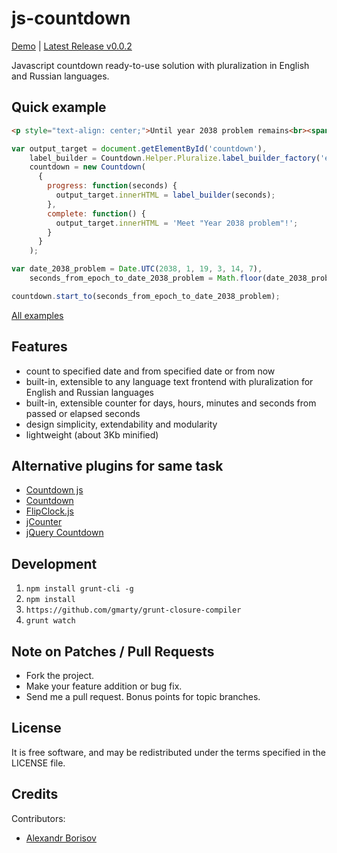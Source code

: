 js-countdown
============

[Demo](http://aishek.github.io/js-countdown/) | [Latest Release v0.0.2](https://github.com/aishek/js-countdown/releases/tag/v0.0.2)

Javascript countdown ready-to-use solution with pluralization in English and Russian languages.

## Quick example
```html
<p style="text-align: center;">Until year 2038 problem remains<br><span id="output_target"></span></p>
```

```js
var output_target = document.getElementById('countdown'),
    label_builder = Countdown.Helper.Pluralize.label_builder_factory('en'),
    countdown = new Countdown(
      {
        progress: function(seconds) {
          output_target.innerHTML = label_builder(seconds);
        },
        complete: function() {
          output_target.innerHTML = 'Meet "Year 2038 problem"!';
        }
      }
    );

var date_2038_problem = Date.UTC(2038, 1, 19, 3, 14, 7),
    seconds_from_epoch_to_date_2038_problem = Math.floor(date_2038_problem / 1000);

countdown.start_to(seconds_from_epoch_to_date_2038_problem);
```

[All examples](http://aishek.github.io/js-countdown/)

## Features

* count to specified date and from specified date or from now
* built-in, extensible to any language text frontend with pluralization for English and Russian languages
* built-in, extensible counter for days, hours, minutes and seconds from passed or elapsed seconds
* design simplicity, extendability and modularity
* lightweight (about 3Kb minified)

## Alternative plugins for same task

* [Countdown js](http://countdownjs.org/)
* [Countdown](http://www.gieson.com/Library/projects/utilities/countdown/)
* [FlipClock.js](http://flipclockjs.com/)
* [jCounter](http://devingredients.com/jcounter/)
* [jQuery Countdown](http://keith-wood.name/countdown.html)

## Development

1. `npm install grunt-cli -g`
2. `npm install`
3. `https://github.com/gmarty/grunt-closure-compiler`
4. `grunt watch`

## Note on Patches / Pull Requests

* Fork the project.
* Make your feature addition or bug fix.
* Send me a pull request. Bonus points for topic branches.

## License

It is free software, and may be redistributed under the terms specified in the LICENSE file.

## Credits

Contributors:

* [Alexandr Borisov](https://github.com/aishek)